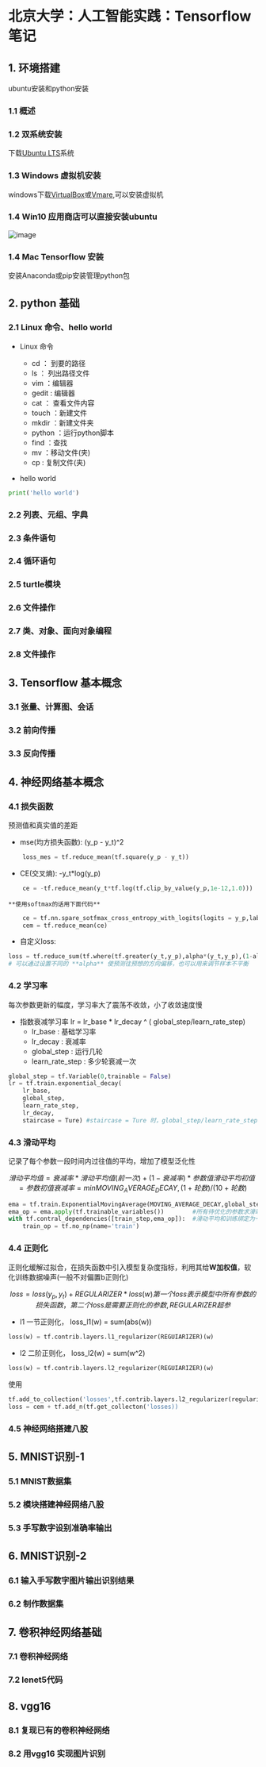 # 北京大学：人工智能实践：Tensorflow笔记

## 1. 环境搭建

ubuntu安装和python安装

### 1.1 概述

### 1.2 双系统安装

下载[Ubuntu LTS](http://www.ubuntu.org.cn/download)系统

### 1.3 Windows 虚拟机安装

windows下载[VirtualBox](https://www.virtualbox.org/wiki/Downloads)或[Vmare](https://www.vmware.com/cn.html),可以安装虚拟机

### 1.4 Win10 应用商店可以直接安装ubuntu

![image](image/win10ubuntu.png)

### 1.4 Mac Tensorflow 安装

安装Anaconda或pip安装管理python包

## 2. python 基础

### 2.1 Linux 命令、hello world

- Linux 命令
    - cd ： 到要的路径
    - ls ： 列出路径文件
    - vim ：编辑器
    - gedit : 编辑器
    - cat ： 查看文件内容
    - touch ：新建文件
    - mkdir ：新建文件夹
    - python ：运行python脚本
    - find ：查找
    - mv ：移动文件(夹)
    - cp : 复制文件(夹)

- hello world

```python
print('hello world')
```

### 2.2 列表、元组、字典

### 2.3 条件语句

### 2.4 循环语句

### 2.5 turtle模块

### 2.6 文件操作

### 2.7 类、对象、面向对象编程

### 2.8 文件操作

## 3. Tensorflow 基本概念

### 3.1 张量、计算图、会话

### 3.2 前向传播

### 3.3 反向传播

## 4. 神经网络基本概念

### 4.1 损失函数

预测值和真实值的差距

- mse(均方损失函数): (y_p - y_t)^2

```python
    loss_mes = tf.reduce_mean(tf.square(y_p - y_t))
```

- CE(交叉熵): -y_t*log(y_p)

```python
    ce = -tf.reduce_mean(y_t*tf.log(tf.clip_by_value(y_p,1e-12,1.0)))
```

    **使用softmax的话用下面代码**

```python
    ce = tf.nn.spare_sotfmax_cross_entropy_with_logits(logits = y_p,labels = tf.argmax(y_t,1)) 
    cem = tf.reduce_mean(ce)
```

- 自定义loss:

```python
loss = tf.reduce_sum(tf.where(tf.greater(y_t,y_p),alpha*(y_t,y_p),(1-alpha)*(y_p-y_t)))
# 可以通过设置不同的 **alpha** 使预测往预想的方向偏移，也可以用来调节样本不平衡
```

### 4.2 学习率

每次参数更新的幅度，学习率大了震荡不收敛，小了收敛速度慢

- 指数衰减学习率
    lr = lr_base * lr_decay ^ ( global_step/learn_rate_step)
    - lr_base : 基础学习率
    - lr_decay : 衰减率
    - global_step : 运行几轮
    - learn_rate_step : 多少轮衰减一次

```python
global_step = tf.Variable(0,trainable = False)
lr = tf.train.exponential_decay(
    lr_base,
    global_step,
    learn_rate_step,
    lr_decay,
    staircase = Ture) #staircase = Ture 时，global_step/learn_rate_step 取整
```

### 4.3 滑动平均

记录了每个参数一段时间内过往值的平均，增加了模型泛化性

```math
滑动平均值 = 衰减率 * 滑动平均值(前一次) + (1 - 衰减率) * 参数值        滑动平均初值 = 参数初值
衰减率 = min{MOVING_AVERAGE_DECAY, (1 + 轮数) / (10 + 轮数)}
```

```python
ema = tf.train.ExponentialMovingAverage(MOVING_AVERAGE_DECAY,global_step)
ema_op = ema.apply(tf.trainable_variables())        #所有待优化的参数求滑动平均
with tf.contral_dependencies([train_step,ema_op]):  #滑动平均和训练绑定为一个节点
    train_op = tf.no_np(name='train')
```

### 4.4 正则化

正则化缓解过拟合，在损失函数中引入模型复杂度指标，利用其给**W加权值**，软化训练数据噪声(一般不对偏置b正则化)

```math
loss = loss(y_p,y_t) + REGULARIZER * loss(w)
第一个loss表示模型中所有参数的损失函数，第二个loss是需要正则化的参数,REGULARIZER超参
```

- l1 一节正则化， loss_l1(w) = sum(abs(w))

```python
loss(w) = tf.contrib.layers.l1_regularizer(REGUIARIZER)(w)
```

- l2 二阶正则化， loss_l2(w) = sum(w^2)

```python
loss(w) = tf.contrib.layers.l2_regularizer(REGUIARIZER)(w)
```

使用

```python
tf.add_to_collection('losses',tf.contrib.layers.l2_regularizer(regularizer)(w)) #把内容加到集合，对应位置做加法
loss = cem + tf.add_n(tf.get_collecton('losses))
```

### 4.5 神经网络搭建八股

## 5. MNIST识别-1

### 5.1 MNIST数据集

### 5.2 模块搭建神经网络八股

### 5.3 手写数字设别准确率输出

## 6. MNIST识别-2

### 6.1 输入手写数字图片输出识别结果

### 6.2 制作数据集

## 7. 卷积神经网络基础

### 7.1 卷积神经网络

### 7.2 lenet5代码

## 8. vgg16

### 8.1 复现已有的卷积神经网络

### 8.2 用vgg16 实现图片识别